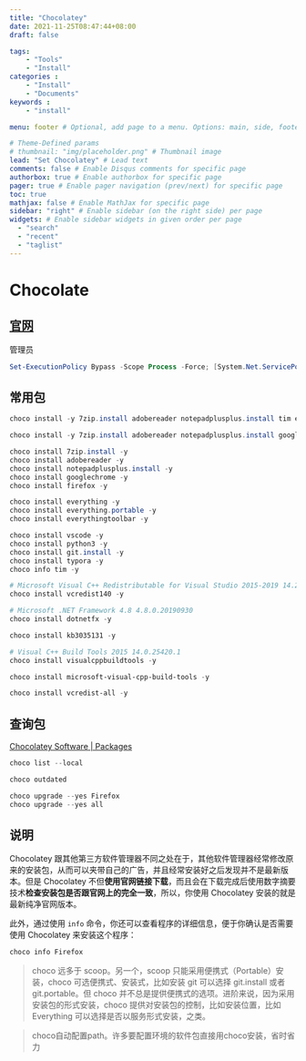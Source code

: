 ```yaml
---
title: "Chocolatey"
date: 2021-11-25T08:47:44+08:00
draft: false

tags: 
    - "Tools"
    - "Install"
categories :                             
    - "Install"
    - "Documents"
keywords :                                 
    - "install"

menu: footer # Optional, add page to a menu. Options: main, side, footer

# Theme-Defined params
# thumbnail: "img/placeholder.png" # Thumbnail image
lead: "Set Chocolatey" # Lead text
comments: false # Enable Disqus comments for specific page
authorbox: true # Enable authorbox for specific page
pager: true # Enable pager navigation (prev/next) for specific page
toc: true 
mathjax: false # Enable MathJax for specific page
sidebar: "right" # Enable sidebar (on the right side) per page
widgets: # Enable sidebar widgets in given order per page
  - "search"
  - "recent"
  - "taglist"
---
```


# Chocolate

## [官网](https://chocolatey.org/install)

管理员

```powershell
Set-ExecutionPolicy Bypass -Scope Process -Force; [System.Net.ServicePointManager]::SecurityProtocol = [System.Net.ServicePointManager]::SecurityProtocol -bor 3072; iex ((New-Object System.Net.WebClient).DownloadString('https://chocolatey.org/install.ps1'))
```

## 常用包

```powershell
choco install -y 7zip.install adobereader notepadplusplus.install tim everything 

choco install -y 7zip.install adobereader notepadplusplus.install googlechrome firefox vscode  everything 

choco install 7zip.install -y
choco install adobereader -y
choco install notepadplusplus.install -y
choco install googlechrome -y
choco install firefox -y

choco install everything -y
choco install everything.portable -y
choco install everythingtoolbar -y

choco install vscode -y
choco install python3 -y
choco install git.install -y
choco install typora -y
choco info tim -y

# Microsoft Visual C++ Redistributable for Visual Studio 2015-2019 14.29.30040
choco install vcredist140 -y

# Microsoft .NET Framework 4.8 4.8.0.20190930
choco install dotnetfx -y

choco install kb3035131 -y

# Visual C++ Build Tools 2015 14.0.25420.1
choco install visualcppbuildtools -y

choco install microsoft-visual-cpp-build-tools -y

choco install vcredist-all -y
```

## 查询包

[Chocolatey Software | Packages](https://community.chocolatey.org/packages)

```powershell
choco list --local

choco outdated

choco upgrade --yes Firefox
choco upgrade --yes all
```

## 说明

Chocolatey 跟其他第三方软件管理器不同之处在于，其他软件管理器经常修改原来的安装包，从而可以夹带自己的广告，并且经常安装好之后发现并不是最新版本。但是 Chocolatey 不但**使用官网链接下载**，而且会在下载完成后使用数字摘要技术**检查安装包是否跟官网上的完全一致**，所以，你使用 Chocolatey 安装的就是最新纯净官网版本。

此外，通过使用 `info` 命令，你还可以查看程序的详细信息，便于你确认是否需要使用 Chocolatey 来安装这个程序：

```powershell
choco info Firefox
```

> choco 远多于 scoop。另一个，scoop 只能采用便携式（Portable）安装，choco 可选便携式、安装式，比如安装 git 可以选择 git.install 或者 git.portable。但 choco 并不总是提供便携式的选项。进阶来说，因为采用安装包的形式安装，choco 提供对安装包的控制，比如安装位置，比如 Everything 可以选择是否以服务形式安装，之类。


> choco自动配置path。许多要配置环境的软件包直接用choco安装，省时省力

